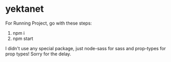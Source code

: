 # yektanet

For Running Project, go with these steps:
1. npm i 
2. npm start

I didn't use any special package, just node-sass for sass and prop-types for prop types!
Sorry for the delay.